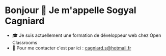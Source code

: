 <h1>Bonjour 👋 Je m'appelle Sogyal Cagniard</h1>

- 🎓 Je suis actuellement une formation de développeur web chez Open Classrooms
- 📧 Pour me contacter c'est par ici : cagniard.s@hotmail.fr

<!--
**akasog/akasog** is a ✨ _special_ ✨ repository because its `README.md` (this file) appears on your GitHub profile.

Here are some ideas to get you started:

- 🔭 I’m currently working on ...
- 🌱 I’m currently learning ...
- 👯 I’m looking to collaborate on ...
- 🤔 I’m looking for help with ...
- 💬 Ask me about ...
- 📫 How to reach me: ...
- 😄 Pronouns: ...
- ⚡ Fun fact: ...
-->
